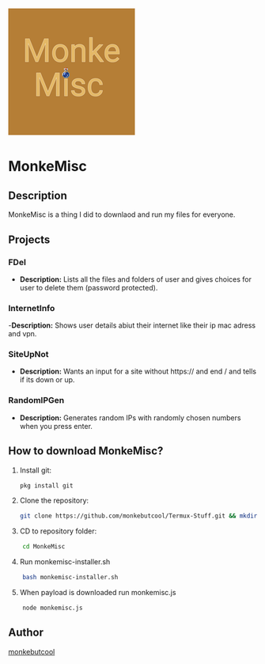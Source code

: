 # ![MonkeMisc](monkemisc.png)  
# MonkeMisc

## Description
MonkeMisc is a thing I did to downlaod and run my files for everyone.

## Projects
### FDel
- **Description:** Lists all the files and folders of user and gives choices for user to delete them (password protected).

### InternetInfo
-**Description:** Shows user details abiut their internet like their ip mac adress and vpn.


### SiteUpNot
- **Description:** Wants an input for a site without https:// and end / and tells if its down or up.

### RandomIPGen
- **Description:** Generates random IPs with randomly chosen numbers when you press enter.

## How to download MonkeMisc?
1. Install git:
    ```bash
    pkg install git

2. Clone the repository:
    ```bash
    git clone https://github.com/monkebutcool/Termux-Stuff.git && mkdir -p $HOME/MonkeMisc && cp -r Termux-Stuff/* $HOME/MonkeMisc
    ```
    
3. CD to repository folder:
```bash
    cd MonkeMisc
```

4. Run monkemisc-installer.sh
```bash
    bash monkemisc-installer.sh
```

5. When payload is downloaded run monkemisc.js
```bash
    node monkemisc.js
```

## Author
[monkebutcool](https://github.com/monkebutcool/)
